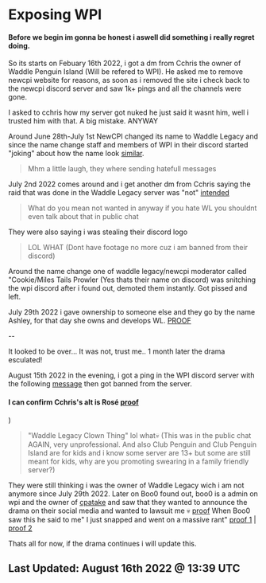 # Exposing WPI

#### Before we begin im gonna be honest i aswell did something i really regret doing.

So its starts on Febuary 16th 2022, i got a dm from Cchris the owner of Waddle Penguin Island (Will be refered to WPI).
He asked me to remove newcpi website for reasons, as soon as i removed the site i check back to the newcpi discord server and saw 1k+ pings and all the channels were gone.

I asked to cchris how my server got nuked he just said it wasnt him, well i trusted him with that. A big mistake.
ANYWAY

Around June 28th-July 1st NewCPI changed its name to Waddle Legacy and since the name change staff and members of WPI in their discord started "joking" about how the name look [similar](https://cdn.discordapp.com/attachments/1009084161098788876/1009084267629903912/unknown.png).

> Mhm a little laugh, they where sending hatefull messages

July 2nd 2022 comes around and i get another dm from Cchris saying the raid that was done in the Waddle Legacy server was "not" [intended](https://cdn.discordapp.com/attachments/1009084161098788876/1009084972600152084/unknown.png)

> What do you mean not wanted in anyway if you hate WL you shouldnt even talk about that in public chat

They were also saying i was stealing their discord logo

> LOL WHAT (Dont have footage no more cuz i am banned from their discord)

Around the name change one of waddle legacy/newcpi moderator called "Cookie/Miles Tails Prowler (Yes thats their name on discord) was snitching the wpi discord after i found out, demoted them instantly. Got pissed and left.

July 29th 2022 i gave ownership to someone else and they go by the name Ashley, for that day she owns and develops WL. [PROOF](https://cdn.discordapp.com/attachments/1009084161098788876/1009089755323060304/Screenshot_2022-08-16_15.22.12.png)

--

It looked to be over... It was not, trust me.. 1 month later the drama esculated!

August 15th 2022 in the evening, i got a ping in the WPI discord server with the following [message](https://cdn.discordapp.com/attachments/842511743220580432/1008999031550259210/unknown.png) then got banned from the server.

#### I can confirm Cchris's alt is Rosé [proof](https://cdn.discordapp.com/attachments/1009084161098788876/1009093318396870666/unknown.png)
)

> "Waddle Legacy Clown Thing" lol what💀 (This was in the public chat AGAIN, very unprofessional. And also Club Penguin and Club Penguin Island are for kids and i know some server are 13+ but some are still meant for kids, why are you promoting swearing in a family friendly server?)

They were still thinking i was the owner of Waddle Legacy wich i am not anymore since July 29th 2022.
Later on Boo0 found out, boo0 is a admin on wpi and the owner of [cpatake](https://cpatake.net/) and saw that they wanted to announce the drama on their social media and wanted to lawsuit me 💀 [proof](https://cdn.discordapp.com/attachments/1009084161098788876/1009091313452470343/Screenshot_2022-08-16_at_11.02.48.png)
When Boo0 saw this he said to me" I just snapped and went on a massive rant" [proof 1](https://cdn.discordapp.com/attachments/1009084161098788876/1009091314006106112/Screenshot_2022-08-16_at_10.44.11_1.png) | [proof 2](https://cdn.discordapp.com/attachments/1009084161098788876/1009091313704124527/Screenshot_2022-08-16_at_10.45.29_1.png) 

Thats all for now, if the drama continues i will update this.
## Last Updated: August 16th 2022 @ 13:39 UTC
